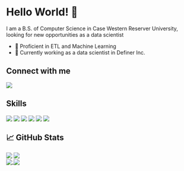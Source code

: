 # Hello World! 👋
I am a B.S. of Computer Science in Case Western Reserver University, looking for new opportunities as a data scientist
- 🔭 Proficient in ETL and Machine Learning
- 🌱 Currently working as a data scientist in Definer Inc.

## Connect with me
[<img src="https://img.shields.io/badge/linkedin-%230077B5.svg?&style=for-the-badge&logo=linkedin&logoColor=white">](https://www.linkedin.com/in/randolph-zhao)

## Skills
<a>
<img align="center" src="https://img.shields.io/badge/Python-%23232F3E?logo=Python&logoColor=white&style=for-the-badge"/>
<img align="center" src="https://img.shields.io/badge/Java-%23232F3E?logo=Java&logoColor=white&style=for-the-badge">
<img align="center" src="https://img.shields.io/badge/Sklearn-%23232F3E?logo=Sklearn&logoColor=white&style=for-the-badge"/>
<img align="center" src="https://img.shields.io/badge/Tensorflow-%23232F3E?logo=Tensorflow&logoColor=white&style=for-the-badge"/>
<img align="center" src="https://img.shields.io/badge/Amazon%20AWS-%23232F3E?logo=amazon-aws&logoColor=white&style=for-the-badge"/>
<img align="center" src="https://img.shields.io/badge/Azure-%23232F3E?logo=Azure&logoColor=white&style=for-the-badge"/>
</a>

## &#x1f4c8; GitHub Stats
<a>
  <img align="center" src="https://github-readme-stats.vercel.app/api/top-langs/?username=vanity-lost&hide=java,html,text,shaderlab,hlsl&title_color=ffffff&text_color=c9cacc&icon_color=2bbc8a&bg_color=1d1f21&langs_count=3" />
</a>
<a>
  <img align="center" src="https://github-readme-stats.vercel.app/api?username=vanity-lost&show_icons=true&line_height=27&count_private=true&title_color=ffffff&text_color=c9cacc&icon_color=2bbc8a&bg_color=1d1f21"/>
</a>
<br>
<a href="https://github.com/vanity-lost/Kaggle-Projects">
  <img align="center" src="https://github-readme-stats.vercel.app/api/pin/?username=vanity-lost&repo=Kaggle-Projects&title_color=ffffff&text_color=c9cacc&icon_color=2bbc8a&bg_color=1d1f21" />
</a>
<a href="https://github.com/vanity-lost/ml_projects">
  <img align="center" src="https://github-readme-stats.vercel.app/api/pin/?username=vanity-lost&repo=ml_projects&title_color=ffffff&text_color=c9cacc&icon_color=2bbc8a&bg_color=1d1f21" />
</a>
</br>
